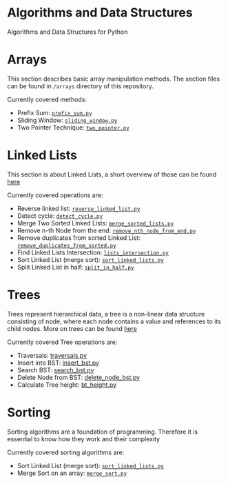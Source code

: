 # Algorithms and Data Structures
Algorithms and Data Structures for Python

# Arrays

This section describes basic array manipulation methods.
The section files can be found in `/arrays` directory of this repository.

Currently covered methods:
* Prefix Sum: [`prefix_sum.py`](/algorithms/arrays/prefix_sum.py)
* Sliding Window: [`sliding_window.py`](/algorithms/arrays/sliding_window.py)
* Two Pointer Technique: [`two_pointer.py`](/algorithms/arrays/two_pointer.py)

# Linked Lists

This section is about Linked Lists, a short overview of those can be found [here](/algorithms/linked_lists/README.md)

Currently covered operations are:
* Reverse linked list: [`reverse_linked_list.py`](/algorithms/linked_lists/reverse_linked_list.py)
* Detect cycle: [`detect_cycle.py`](/algorithms/linked_lists/detect_cycle.py)
* Merge Two Sorted Linked Lists: [`merge_sorted_lists.py`](/algorithms/linked_lists/merge_sorted_lists.py)
* Remove n-th Node from the end: [`remove_nth_node_from_end.py`](/algorithms/linked_lists/remove_nth_node_from_end.py)
* Remove duplicates from sorted Linked List: [`remove_duplicates_from_sorted.py`](/algorithms/linked_lists/remove_duplicates_from_sorted.py)
* Find Linked Lists Intersection: [`lists_intersection.py`](/algorithms/linked_lists/lists_intersection.py)
* Sort Linked List (merge sort): [`sort_linked_lists.py`](/algorithms/linked_lists/sort_linked_lists.py)
* Split Linked List in half: [`split_in_half.py`](/algorithms/linked_lists/split_in_half.py)

# Trees

Trees represent hierarchical data, a tree is a non-linear data structure consisting of node, where each node contains a value and references to its child nodes. More on trees can be found [here](/algorithms/trees/README.md)

Currently covered Tree operations are:
* Traversals: [traversals.py](/algorithms/trees/traversals.py)
* Insert into BST: [insert_bst.py](/algorithms/trees/insert_bst.py)
* Search BST: [search_bst.py](/algorithms/search/search_bst.py)
* Delete Node from BST: [delete_node_bst.py](/algorithms/trees/delete_node_bst.py)
* Calculate Tree height: [bt_height.py](/algorithms/trees/bt_height.py)

# Sorting

Sorting algorithms are a foundation of programming. Therefore it is essential to know how they work and their complexity

Currently covered sorting algorithms are:
* Sort Linked List (merge sort): [`sort_linked_lists.py`](/algorithms/linked_lists/sort_linked_lists.py)
* Merge Sort on an array: [`merge_sort.py`](/algorithms/sorting/merge_sort.py)